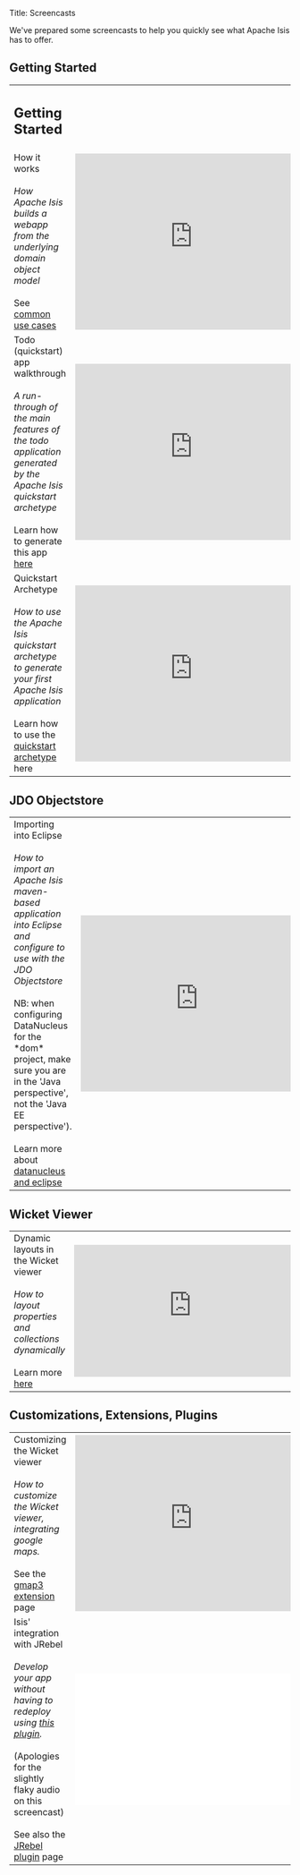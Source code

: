 Title: Screencasts

We've prepared some screencasts to help you quickly see what Apache Isis has to offer.

## Getting Started

<table class="table table-bordered table-hover">
  <tr>
  <td columnspan="2">
    <h2>Getting Started</h2>
  </td>
  </tr>
  <tr>
    <td>How it works<br/><br/><i>How Apache Isis builds a webapp from the underlying domain object model</i>
    <br/><br/>
    See <a href="../elevator-pitch/common-use-cases.html#screencast">common use cases</a>
    </td>
    <td>
      <iframe width="420" height="315" src="http://www.youtube.com/embed/ludOLyi6VyY" frameborder="0" allowfullscreen></iframe>
    </td>
  </tr>
  <tr>
    <td>Todo (quickstart) app walkthrough<br/><br/><i>A run-through of the main features of the todo application generated by the Apache Isis quickstart archetype</i>
    <br/><br/>
    Learn how to generate this app <a href="../getting-started/quickstart-archetype.html#screencast">here</a>
    </td>
    <td>
      <iframe width="420" height="315" src="http://www.youtube.com/embed/1_vc01LIBUU" frameborder="0" allowfullscreen></iframe>
    </td>
  </tr>
  <tr>
    <td>Quickstart Archetype<br/><br/><i>How to use the Apache Isis quickstart archetype to generate your first Apache Isis application</i>
    <br/><br/>
    Learn how to use the <a href="../getting-started/quickstart-archetype.html#screencast">quickstart archetype</a> here
    </td>
    <td>
      <iframe width="420" height="315" src="http://www.youtube.com/embed/RH6J4gx8OoA" frameborder="0" allowfullscreen></iframe>
    </td>
  </tr>
</table>

## JDO Objectstore

<table class="table table-bordered table-hover">
  <tr>
    <td>Importing into Eclipse<br/><br/><i>How to import an Apache Isis maven-based application into Eclipse and configure to use with the JDO Objectstore</i><br/><br/>NB: when configuring DataNucleus for the *dom* project, make sure you are in the 'Java perspective', not the 'Java EE perspective').
    <br/><br/>
    Learn more about <a href="../../components/objectstores/jdo/datanucleus-and-eclipse.html#screencast">datanucleus and eclipse</a>
    </td>
    <td>
      <iframe width="420" height="315" src="http://www.youtube.com/embed/RgcYfjQ8yJA" frameborder="0" allowfullscreen></iframe>
    </td>
  </tr>
</table>

## Wicket Viewer

<table class="table table-bordered table-hover">
  <tr>
    <td>Dynamic layouts in the Wicket viewer<br/><br/><i>How to layout properties and collections dynamically</i>
    <br/><br/>
    Learn more <a href="../../more-advanced-topics/dynamic-layouts.html#screencast">here</a>
    </td>
    <td>
      <iframe width="420" height="236" src="http://www.youtube.com/embed/zmrg49WeEPc" frameborder="0" allowfullscreen></iframe>
    </td>
  </tr>
</table>

## Customizations, Extensions, Plugins

<table class="table table-bordered table-hover">
  <tr>
    <td>Customizing the Wicket viewer<br/><br/><i>How to customize the Wicket viewer, integrating google maps.</i>
    <br/><br/>
    See the <a href="../../components/viewers/wicket/third-party/danhaywood-isis-wicket-gmap3.html#screencast">gmap3 extension</a> page
    </td>
    <td>
      <iframe width="420" height="315" src="http://www.youtube.com/embed/9o5zAME8LrM" frameborder="0" allowfullscreen></iframe>
    </td>
  </tr>
  <tr>
    <td>Isis' integration with <a id="jrebel" name="jrebel">JRebel</a><br/><br/><i>Develop your app without having to redeploy using <a href="https://github.com/danhaywood/isis-jrebel-plugin">this plugin</a>.</i><br/><br/>(Apologies for the slightly flaky audio on this screencast)
    <br/><br/>
    See also the <a href="../../other/jrebel.html#screencast">JRebel plugin</a> page
    </td>
    <td>
      <iframe width="420" height="236" src="//www.youtube.com/embed/PxVgbz3ae_g" frameborder="0" allowfullscreen></iframe>
    </td>
  </tr>
<table>

